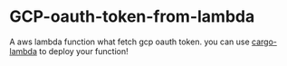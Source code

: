 # GCP-oauth-token-from-lambda

A aws lambda function what fetch gcp oauth token.
you can use [cargo-lambda](https://github.com/cargo-lambda/cargo-lambda) to deploy your function!
